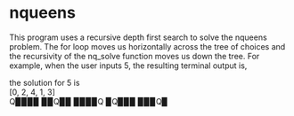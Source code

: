 # nqueens

This program uses a recursive depth first search to solve the nqueens problem. The for loop moves us horizontally across the tree of choices and the recursivity of the nq_solve function moves us down the tree. For example, when the user inputs 5, the resulting terminal output is,

the solution for 5 is</br> 
[0, 2, 4, 1, 3]</br>
Q▉▉▉▉
▉▉Q▉▉
▉▉▉▉Q
▉Q▉▉▉
▉▉▉Q▉
